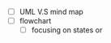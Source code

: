 - [ ] UML V.S mind map
- [ ] flowchart
  - [ ] focusing on states or 
<!--stackedit_data:
eyJoaXN0b3J5IjpbLTEzNzQzNTA5NjhdfQ==
-->